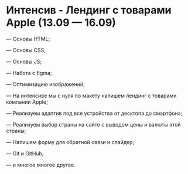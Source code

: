 # Интенсив - Лендинг с товарами Apple (13.09 — 16.09)

— Основы HTML;

— Основы CSS;

— Основы JS;

— Hабота с figma;

— Оптимизацию изображений;

— На интенсиве мы с нуля по макету напишем лендинг с товарами компании Apple;

— Реализуем адаптив под все устройства от десктопа до смартфона;

— Реализуем выбор страны на сайте с выводом цены и валюты этой страны;

— Напишем форму для обратной связи и слайдер;

— Git и GitHub;

— и многое многое другое.
